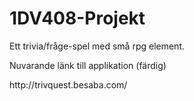 1DV408-Projekt
==============
<p>Ett trivia/fråge-spel med små rpg element.</p>

<p>Nuvarande länk till applikation (färdig)</p>

<p>http://trivquest.besaba.com/</p>
